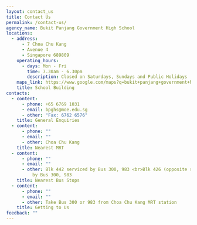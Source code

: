 ```yaml
---
layout: contact_us
title: Contact Us
permalink: /contact-us/
agency_name: Bukit Panjang Government High School
locations:
  - address:
      - 7 Choa Chu Kang
      - Avenue 4
      - Singapore 689809
    operating_hours:
      - days: Mon - Fri
        time: 7.30am - 6.30pm
        description: Closed on Saturdays, Sundays and Public Holidays
    maps_link: https://www.google.com/maps?q=bukit+panjang+government+high+school&rlz=1C5CHFA_enSG891SG893&um=1&ie=UTF-8&sa=X&ved=2ahUKEwi6z5W_z6_4AhVqSGwGHYzNBp4Q_AUoAnoECAIQBA
    title: School Building
contacts:
  - content:
      - phone: +65 6769 1031
      - email: bpghs@moe.edu.sg
      - other: "Fax: 6762 6576"
    title: General Enquiries
  - content:
      - phone: ""
      - email: ""
      - other: Choa Chu Kang
    title: Nearest MRT
  - content:
      - phone: ""
      - email: ""
      - other: Blk 442 serviced by Bus 300, 983 <br>Blk 426 (opposite school) serviced
          by Bus 300, 983
    title: Nearest Bus Stops
  - content:
      - phone: ""
      - email: ""
      - other: Take Bus 300 or 983 from Choa Chu Kang MRT station
    title: Getting to Us
feedback: ""
---
```


